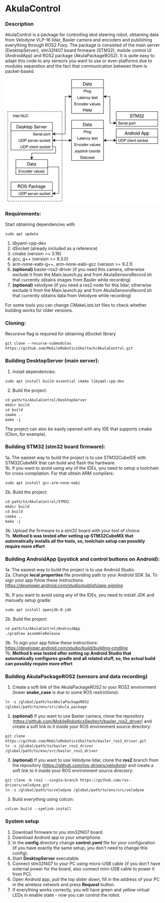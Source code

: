 # AkulaControl

### Description

AkulaControl is a package for controlling skid steering robot, obtaining data from Velodyne VLP-16 lidar, Basler camera and encoders and publishing everything through ROS2 Foxy. The package is consisted of the main server (DesktopServer), stm32f407 board firmware (STM32), mobile control UI (AndroidApp) and ROS2 package (AkulaPackageROS2). It is quite easy to adapt this code to any sensors you want to use or even platforms due to modules separation and the fact that communication between them is packet-based.

![alt text](https://github.com/MobileRoboticsSkoltech/AkulaControl/blob/assets/Architecture.png)

### Requirements:
Start obtaining dependencies with

```
sudo apt update
```
1. libyaml-cpp-dev
2. dSocket (already included as a reference)
3. cmake (version >= 3.16)
4. gcc, g++ (version >= 9.3.0)
5. arm-none-eabi-g++, arm-none-eabi-gcc (version >= 9.2.1)
6. **(optional)** basler-ros2-driver (if you need this camera, otherwise exclude it from the Main.launch.py and from AkulaSensorsRecord.sh that currently obtains images from Basler while recording)
7. **(optional)** velodyne (if you need a ros2 node for this lidar, otherwise exclude it from the Main.launch.py and from AkulaSensorsRecord.sh that currently obtains data from Velodyne while recording)

For some tools you can change CMakeLists.txt files to check whether building works for older versions.

### Cloning:
Recursive flag is required for obtaining dSocket library
```
git clone --recurse-submodules https://github.com/MobileRoboticsSkoltech/AkulaControl.git
```

### Building DesktopServer (main server):
1. Install dependencies:

```
sudo apt install build-essential cmake libyaml-cpp-dev
```
2. Build the project:

```
cd path/to/AkulaControl/DesktopServer
mkdir build
cd build
cmake ..
make -j
```
The project can also be easily opened with any IDE that supports cmake (Clion, for example).

### Building STM32 (stm32 board firmware):
1a. The easiest way to build the project is to use STM32CubeIDE with STM32CubeMX that can build and flash the hardware. <br>
1b. If you want to avoid using any of the IDEs, you need to setup a toolchain for cross-compilation. For that obtain ARM compilers:

```
sudo apt install gcc-arm-none-eabi
```
2b. Build the project:

```
cd path/to/AkulaControl/STM32
mkdir build
cd build
cmake ..
make -j
```
3b. Upload the firmware to a stm32 board with your tool of choice. <br>
?b. **Method b was tested after setting up STM32CubeMX that automatically installs all the tools, so, toolchain setup can possibly require more effort**

### Building AndroidApp (joystick and control buttons on Android):
1a. The easiest way to build the project is to use Android Studio. <br>
2a. Change **local.properties** file providing path to your Android SDK
3a. To sign your app folow these instructions: https://developer.android.com/studio/publish/app-signing

1b. If you want to avoid using any of the IDEs, you need to install JDK and manually setup gradle:
```
sudo apt install openjdk-8-jdk
```
2b. Build the project:

```
cd path/to/AkulaControl/AndroidApp
./gradlew assembleRelease
```
3b. To sign your app folow these instructions: https://developer.android.com/studio/build/building-cmdline <br>
?b. **Method b was tested after setting up Android Studio that automatically configures gradle and all related stuff, so, the actual build can possibly require more effort**

### Building AkulaPackageROS2 (sensors and data recording)

1. Create a soft link of the AkulaPackageROS2 to your ROS2 environment (lower **snake_case** is due to some ROS restrictions):

```
ln -s /global/path/to/AkulaPackageROS2 /global/path/to/env/src/akula_package
```
2. **(optional)** If you want to use Basler camera, clone the repository (https://github.com/MobileRoboticsSkoltech/basler_ros2_driver) and create a soft link to it inside your ROS environment source directory:

```
git clone https://github.com/MobileRoboticsSkoltech/basler_ros2_driver.git
ln -s /global/path/to/basler_ros2_driver /global/path/to/env/src/basler_ros2_driver
```
3. **(optional)** If you want to use Velodyne lidar, clone the **ros2** branch from the repository (https://github.com/ros-drivers/velodyne) and create a soft link to it inside your ROS environment source directory:

```
git clone -b ros2 --single-branch https://github.com/ros-drivers/velodyne.git
ln -s /global/path/to/velodyne /global/path/to/env/src/velodyne
```
3. Build everything using colcon:

```
colcon build --symlink-install
```

### System setup

1. Download firmware to you stm32f407 board.
2. Download Android app to your smartphone.
3. In the **config** directory change **control.yaml** file for your configuration (if you have exactly the same setup, you don't need to change this config).
4. Start **DesktopServer** executable.
5. Connect stm32f407 to your PC using micro-USB cable (if you don't have external power for the board, also connect mini-USB cable to power it from PC).
6. Open Android app, pull the top slider down, fill in the address of your PC in the wireless network and press **Request** button.
7. If everything works correctly, you will have green and yellow virtual LEDs in enable state - now you can control the robot.
